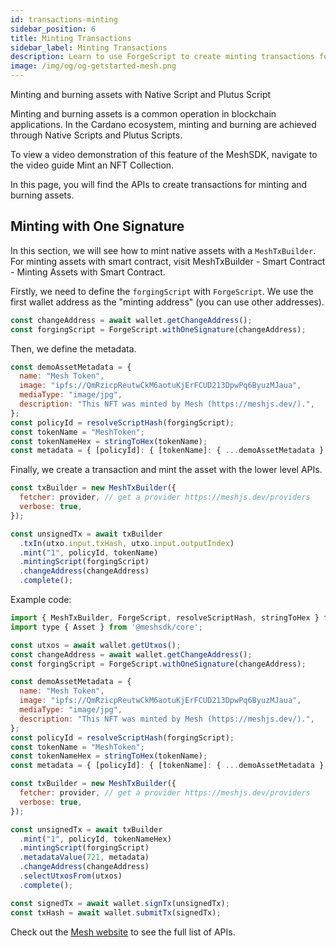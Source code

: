 ```yaml
---
id: transactions-minting
sidebar_position: 6
title: Minting Transactions
sidebar_label: Minting Transactions
description: Learn to use ForgeScript to create minting transactions for minting and burning native assets.
image: /img/og/og-getstarted-mesh.png
---
```


Minting and burning assets with Native Script and Plutus Script

Minting and burning assets is a common operation in blockchain applications. In the Cardano ecosystem, minting and burning are achieved through Native Scripts and Plutus Scripts.

To view a video demonstration of this feature of the MeshSDK, navigate to the video guide <Link href="/apis//guides/nft-collection">Mint an NFT Collection</Link>.

In this page, you will find the APIs to create transactions for minting and burning assets.

## Minting with One Signature

In this section, we will see how to mint native assets with a `MeshTxBuilder`. For minting assets with smart contract, visit MeshTxBuilder - Smart Contract - Minting Assets with Smart Contract.

Firstly, we need to define the `forgingScript` with `ForgeScript`. We use the first wallet address as the "minting address" (you can use other addresses).

```javascript
const changeAddress = await wallet.getChangeAddress();
const forgingScript = ForgeScript.withOneSignature(changeAddress);
```

Then, we define the metadata.

```javascript
const demoAssetMetadata = {
  name: "Mesh Token",
  image: "ipfs://QmRzicpReutwCkM6aotuKjErFCUD213DpwPq6ByuzMJaua",
  mediaType: "image/jpg",
  description: "This NFT was minted by Mesh (https://meshjs.dev/).",
};
const policyId = resolveScriptHash(forgingScript);
const tokenName = "MeshToken";
const tokenNameHex = stringToHex(tokenName);
const metadata = { [policyId]: { [tokenName]: { ...demoAssetMetadata } } };
```

Finally, we create a transaction and mint the asset with the lower level APIs.

```javascript
const txBuilder = new MeshTxBuilder({
  fetcher: provider, // get a provider https://meshjs.dev/providers
  verbose: true,
});

const unsignedTx = await txBuilder
  .txIn(utxo.input.txHash, utxo.input.outputIndex)
  .mint("1", policyId, tokenName)
  .mintingScript(forgingScript)
  .changeAddress(changeAddress)
  .complete();
```

Example code:

```javascript
import { MeshTxBuilder, ForgeScript, resolveScriptHash, stringToHex } from '@meshsdk/core';
import type { Asset } from '@meshsdk/core';

const utxos = await wallet.getUtxos();
const changeAddress = await wallet.getChangeAddress();
const forgingScript = ForgeScript.withOneSignature(changeAddress);

const demoAssetMetadata = {
  name: "Mesh Token",
  image: "ipfs://QmRzicpReutwCkM6aotuKjErFCUD213DpwPq6ByuzMJaua",
  mediaType: "image/jpg",
  description: "This NFT was minted by Mesh (https://meshjs.dev/).",
};
const policyId = resolveScriptHash(forgingScript);
const tokenName = "MeshToken";
const tokenNameHex = stringToHex(tokenName);
const metadata = { [policyId]: { [tokenName]: { ...demoAssetMetadata } } };

const txBuilder = new MeshTxBuilder({
  fetcher: provider, // get a provider https://meshjs.dev/providers
  verbose: true,
});

const unsignedTx = await txBuilder
  .mint("1", policyId, tokenNameHex)
  .mintingScript(forgingScript)
  .metadataValue(721, metadata)
  .changeAddress(changeAddress)
  .selectUtxosFrom(utxos)
  .complete();

const signedTx = await wallet.signTx(unsignedTx);
const txHash = await wallet.submitTx(signedTx);
```

Check out the [Mesh website](https://meshjs.dev/apis/txbuilder/minting) to see the full list of APIs.
